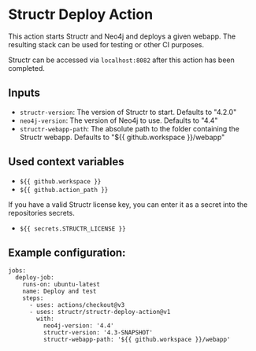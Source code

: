 # Structr Deploy Action
This action starts Structr and Neo4j and deploys a given webapp. The resulting stack can be used for testing or other CI purposes.

Structr can be accessed via `localhost:8082` after this action has been completed.

## Inputs
 - `structr-version`: The version of Structr to start. Defaults to "4.2.0"
 - `neo4j-version`: The version of Neo4j to use. Defaults to "4.4"
 - `structr-webapp-path`: The absolute path to the folder containing the Structr webapp. Defaults to "${{ github.workspace }}/webapp"

## Used context variables
- `${{ github.workspace }}`
- `${{ github.action_path }}`

If you have a valid Structr license key, you can enter it as a secret into the repositories secrets.
- `${{ secrets.STRUCTR_LICENSE }}`

## Example configuration: 
```
jobs:
  deploy-job:
    runs-on: ubuntu-latest
    name: Deploy and test
    steps:
      - uses: actions/checkout@v3
      - uses: structr/structr-deploy-action@v1
        with:
          neo4j-version: '4.4'
          structr-version: '4.3-SNAPSHOT'
          structr-webapp-path: '${{ github.workspace }}/webapp'
```

